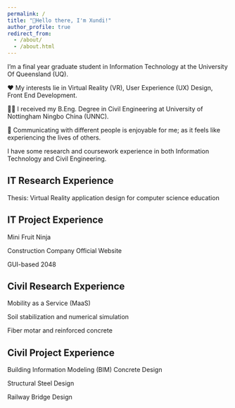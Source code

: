 ```yaml
---
permalink: /
title: "👏Hello there, I'm Xundi!"
author_profile: true
redirect_from: 
  - /about/
  - /about.html
---
```


I’m a final year graduate student in Information Technology at the University Of Queensland (UQ). 

❤️ My interests lie in Virtual Reality (VR), User Experience (UX) Design, Front End Development. 

👨‍🏭 I received my B.Eng. Degree in Civil Engineering at University of Nottingham Ningbo China (UNNC).

📧 Communicating with different people is enjoyable for me; as it feels like experiencing the lives of others.

I have some research and coursework experience in both Information Technology and Civil Engineering.

<!--
Master of Information Technology 
======
-->

IT Research Experience
------
Thesis: Virtual Reality application design for computer science education 

IT Project Experience
------
Mini Fruit Ninja

Construction Company Official Website

GUI-based 2048

<!--
Bachelor of Civil Engineering  
======
-->

Civil Research Experience
------
Mobility as a Service (MaaS)

Soil stabilization and numerical simulation

Fiber motar and reinforced concrete

Civil Project Experience
------
Building Information Modeling (BIM) Concrete Design 

Structural Steel Design 

Railway Bridge Design  


<!--
Section B
======
1. Register a GitHub account if you don't have one and confirm your e-mail (required!)
1. Fork [this repository](https://github.com/academicpages/academicpages.github.io) by clicking the "fork" button in the top right. 
1. Go to the repository's settings (rightmost item in the tabs that start with "Code", should be below "Unwatch"). Rename the repository "[your GitHub username].github.io", which will also be your website's URL.
1. Set site-wide configuration and create content & metadata (see below -- also see [this set of diffs](http://archive.is/3TPas) showing what files were changed to set up [an example site](https://getorg-testacct.github.io) for a user with the username "getorg-testacct")
1. Upload any files (like PDFs, .zip files, etc.) to the files/ directory. They will appear at https://[your GitHub username].github.io/files/example.pdf.  
1. Check status by going to the repository settings, in the "GitHub pages" section

Section B.1
------
The main configuration file for the site is in the base directory in [_config.yml](https://github.com/academicpages/academicpages.github.io/blob/master/_config.yml), which defines the content in the sidebars and other site-wide features. 

Section B.2
------
For site content, there is one markdown file for each type of content, which are stored in directories like _publications, _talks, _posts, _teaching, or _pages. For example, each talk is a markdown file in the [_talks directory](https://github.com/academicpages/academicpages.github.io/tree/master/_talks). 

Section B.2.1
-->
